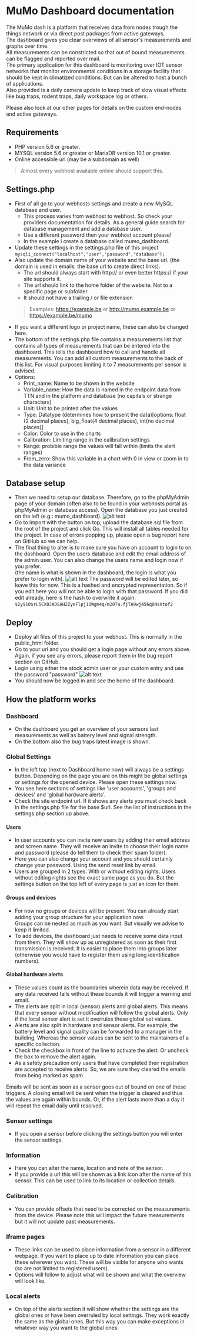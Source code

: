 # MuMo Dashboard documentation

The MuMo dash is a platform that receives data from nodes trough the things network or via direct post packages from active gateways.  
The dashboard gives you clear overviews of all sensor's measurements and graphs over time.  
All measurements can be constricted so that out of bound measurements can be flagged and reported over mail.   
The primary application for this dashboard is monitoring over IOT sensor networks that monitor environmental conditions in a storage facility that should be kept in climatized conditions. But can be altered to host a bunch of applications.  
Also provided is a daily camera update to keep track of slow visual effects like bug traps, rodent traps, daily workspace log or others.

Please also look at our other pages for details on the custom end-nodes and active gateways. 

## Requirements
* PHP version 5.6 or greater.
* MYSQL version 5.6 or greater or MariaDB version 10.1 or greater.
* Online accessible url (may be a subdomain as well)
> Almost every webhost available online should support this.

## Settings.php
- First of all go to your webhosts settings and create a new MySQL database and user. 
    - This process varies from webhost to webhost. So check your providers documentation for details. As a general guide search for database management and add a database user. 
    - Use a different password then your webhost account please!
    - In the example i create a database called mumo_dashboard.
- Update these settings in the settings.php file of this project `mysqli_connect("localhost","user","password","database");`
- Also update the domain name of your website and the base url. (the domain is used in emails, the base url to create direct links).
    - The url should always start with http:// or even better https:// if your site supports it. 
    - The url should link to the home folder of the website. Not to a specific page or subfolder.
    - It should not have a trailing / or file extension
    >Examples: https://example.be or http://mumo.example.be or https://example.be/mumo
- If you want a different logo or project name, these can also be changed here.
- The bottom of the settings.php file contains a measurements list that contains all types of measurements that can be entered into the dashboard. This tells the dashboard how to call and handle all measurements. You can add all custom measurements to the back of this list. For visual purposes limiting it to 7 measurements per sensor is advised.
- Options:
    - Print_name: Name to be shown in the website
    - Variable_name: How the data is named in the endpoint data from TTN and in the platform and database (no capitals or strange characters)
    - Unit: Unit to be printed after the values
    - Type: Datatype (determines how to present the data)[options: float (2 decimal places), big_float(4 decimal places), int(no decimal places)]
    - Color: Color to use in the charts
    - Calibration: Limiting range in the calibration settings
    - Range: probible range the values will fall within (limits the alert ranges)
    - From_zero: Show this variable in a chart with 0 in view or zoom in to the data variance


## Database setup
- Then we need to setup our database. Therefore, go to the phpMyAdmin page of your domain (often also to be found in your webhosts portal as phpMyAdmin or database access). Open the database you just created on the left (e.g.: mumo_dashboard). 
![alt text](documentation/open_phpMyAdmin.jpg)
- Go to import with the button on top, upload the database.sql file from the root of the project and click Go. This will install all tables needed for the project. In case of errors popping up, please open a bug report here on GitHub so we can help.
- The final thing to alter is to make sure you have an account to login to on the dashboard. Open the users database and edit the email address of the admin user. You can also change the users name and login now if you prefer.   
(the name is what is shown in the dashboard, the login is what you prefer to login with).
![alt text](documentation/user_email.png) 
The password will be edited later, so leave this for now. This is a hashed and encrypted representation. So if you edit here you will not be able to login with that password. If you did edit already, here is the hash to overwrite it again: 
```$2y$10$rL5CX0JADSAH2ZyeFlpj1OWgm4q/m20Ta.fjTA9wj456q8NsXtof2```

## Deploy
- Deploy all files of this project to your webhost. This is normally in the public_html folder.
- Go to your url and you should get a login page without any errors above. Again, if you see any errors, please report them in the bug report section on GitHub.
- Login using either the stock admin user or your custom entry and use the password "password"
![alt text](documentation/login.png) 
- You should now be logged in and see the home of the dashboard.

## How the platform works

### Dashboard
- On the dashboard you get an overview of your sensors last measurements as well as battery level and signal strength.
- On the bottom also the bug traps latest image is shown. 

### Global Settings
- In the left top (next to Dashboard home now) will always be a settings button. Depending on the page you are on this might be global settings or settings for the opened device. Please open these settings now.
- You see here sections of settings like 'user accounts', 'groups and devices' and 'global hardware alerts'.
- Check the site endpoint url. If it shows any alerts you must check back in the settings.php file for the base $url. See the list of instructions in the settings.php section up above. 

#### Users
- In user accounts you can invite new users by adding their email address and screen name. They will receive an invite to choose their login name and password (please do tell them to check their spam folder).
- Here you can also change your account and you should certainly change your password. Using the send reset link by email.
- Users are grouped in 2 types. With or without editing rights. Users without editing rights see the exact same page as you do. But the settings button on the top left of every page is just an icon for them.

#### Groups and devices
- For now no groups or devices will be present. You can already start adding your group structure for your application now.   
Groups can be nested as much as you want. But visually we advise to keep it limited.
- To add devices, the dashboard just needs to receive some data input from them. They will show up as unregistered as soon as their first transmission is received. It is easier to place them into groups later (otherwise you would have to register them using long identification numbers).

#### Global hardware alerts
- These values count as the boundaries wherein data may be received. If any data received falls without these bounds it will trigger a warning and email.
- The alerts are split in local (sensor) alerts and global alerts. This means that every sensor without modification will follow the global alerts. Only if the local sensor alert is set it overrules these global set values.
- Alerts are also split in hardware and sensor alerts. For example, the battery level and signal quality can be forwarded to a manager in the building. Whereas the sensor values can be sent to the maintainers of a specific collection.
- Check the checkbox in front of the line to activate the alert. Or uncheck the box to remove the alert again.
- As a safety precaution only users that have completed their registration are accepted to receive alerts. So, we are sure they cleared the emails from being marked as spam.

Emails will be sent as soon as a sensor goes out of bound on one of these triggers. A closing email will be sent when the trigger is cleared and thus the values are again within bounds. Or, if the alert lasts more than a day it will repeat the email daily until resolved.

### Sensor settings
- If you open a sensor before clicking the settings button you will enter the sensor settings.

### Information
- Here you can alter the name, location and note of the sensor.
- If you provide a url this will be shown as a link icon after the name of this sensor. This can be used to link to its location or collection details.

### Calibration
- You can provide offsets that need to be corrected on the measurements from the device. Please note this will impact the future measurements but it will not update past measurements.

### Iframe pages
- These links can be used to place information from a sensor in a different webpage. If you want to place up to date information you can place these wherever you want. These will be visible for anyone who wants (so are not limited to registered users).
- Options will follow to adjust what will be shown and what the overview will look like.

### Local alerts
- On top of the alerts section it will show whether the settings are the global ones or have been overruled by local settings. They work exactly the same as the global ones. But this way you can make exceptions in whatever way you want to the global ones.
